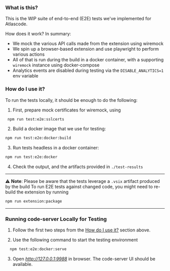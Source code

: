 ### What is this?

This is the WIP suite of end-to-end (E2E) tests we've implemented for Atlascode.

How does it work? In summary:

- We mock the various API calls made from the extension using wiremock
- We spin up a browser-based extension and use playwright to perform various actions
- All of that is run during the build in a docker container, with a supporting `wiremock` instance using docker-compose
- Analytics events are disabled during testing via the `DISABLE_ANALYTICS=1` env variable

### How do I use it?

To run the tests locally, it should be enough to do the following:

1.  First, prepare mock certificates for wiremock, using

```sh
 npm run test:e2e:sslcerts
```

2.  Build a docker image that we use for testing:

```sh
npm run test:e2e:docker:build
```

3.  Run tests headless in a docker container:

```sh
npm run test:e2e:docker
```

4. Check the output, and the artifacts provided in `./test-results`

---

⚠️ **Note**: Please be aware that the tests leverage a `.vsix` artifact produced by the build
To run E2E tests against changed code, you might need to re-build the extension by running

```sh
npm run extension:package
```

---

### Running code-server Locally for Testing

1. Follow the first two steps from the [How do I use it?](#how-do-i-use-it) section above.

2. Use the following command to start the testing environment

```sh
  npm test:e2e:docker:serve
```

3. Open *http://127.0.0.1:9988* in browser. The code-server UI should be available.
